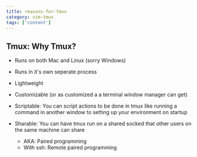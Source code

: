 ```yaml
---
title: reasons-for-tmux
category: vim-tmux
tags: ['content']
---
```


Tmux: Why Tmux?
---------------
* Runs on both Mac and Linux (sorry Windows)

* Runs in it's own seperate process

* Lightweight

* Customizable (or as customized a a terminal window manager can get)

* Scriptable:  You can script actions to be done in tmux like running a command
  in another window to setting up your environment on startup

* Sharable:  You can have tmux run on a shared socked that other users on the
  same machine can share

  * AKA:  Paired programming
  * With ssh:  Remote paired programming
